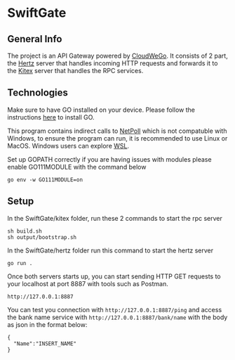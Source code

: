 # SwiftGate

## General Info

The project is an API Gateway powered by [CloudWeGo](https://github.com/cloudwego). It consists of 2 part, the [Hertz](https://github.com/cloudwego/hertz) server that handles incoming HTTP requests and forwards it to the [Kitex](https://github.com/cloudwego/kitex) server that handles the RPC services.

## Technologies

Make sure to have GO installed on your device. Please follow the instructions [here](https://go.dev/doc/install) to install GO.

This program contains indirect calls to [NetPoll](https://github.com/cloudwego/netpoll) which is not compatuble with Windows, to ensure the program can run, it is recommended to use Linux or MacOS. Windows users can explore [WSL](https://learn.microsoft.com/en-us/windows/wsl/install). 

Set up GOPATH correctly if you are having issues with modules please enable GO111MODULE with the command below

```
go env -w GO111MODULE=on
```

## Setup

In the SwiftGate/kitex folder, run these 2 commands to start the rpc server
```
sh build.sh
sh output/bootstrap.sh
```
In the SwiftGate/hertz folder run this command to start the hertz server
```
go run .
```

Once both servers starts up, you can start sending HTTP GET requests to your localhost at port 8887 with tools such as Postman.
```
http://127.0.0.1:8887
```

You can test you connection with ```http://127.0.0.1:8887/ping``` and access the bank name service with ```http://127.0.0.1:8887/bank/name``` with the body as json in the format below:
```
{
  "Name":"INSERT_NAME"
}
```
